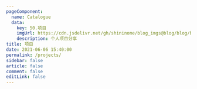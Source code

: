 ```yaml
---
pageComponent:
  name: Catalogue
  data:
    key: 50.项目
    imgUrl: https://cdn.jsdelivr.net/gh/shininome/blog_imgs@blog/blog/basic/app.png
    description: 个人项目分享
title: 项目
date: 2021-06-06 15:40:00
permalink: /projects/
sidebar: false
article: false
comment: false
editLink: false
---
```

